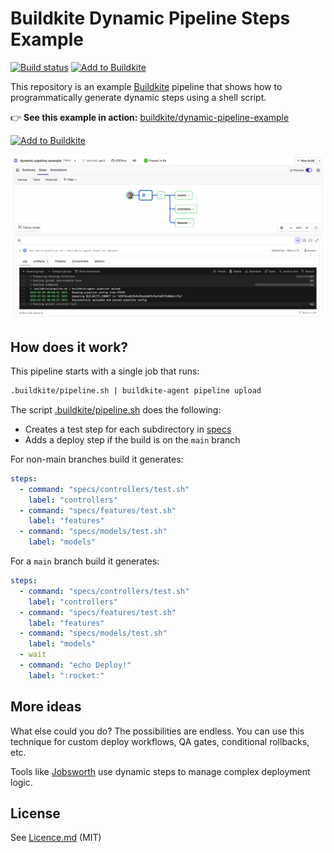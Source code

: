 # Buildkite Dynamic Pipeline Steps Example

[![Build status](https://badge.buildkite.com/c2e1cdc85d67dec83d2031e511bc208e911d178e54b59fec8b.svg)](https://buildkite.com/buildkite/dynamic-pipeline-example)
[![Add to Buildkite](https://img.shields.io/badge/Add%20to%20Buildkite-14CC80)](https://buildkite.com/new)

This repository is an example [Buildkite](https://buildkite.com/) pipeline that shows how to programmatically generate dynamic steps using a shell script.

👉 **See this example in action:** [buildkite/dynamic-pipeline-example](https://buildkite.com/buildkite/dynamic-pipeline-example/builds/latest?branch=main)

[![Add to Buildkite](https://buildkite.com/button.svg)](https://buildkite.com/new)

<a href="https://buildkite.com/buildkite/dynamic-pipeline-example/builds/latest?branch=main">
  <img src=".buildkite/screenshot.png" alt="Screenshot of Buildkite dynamic pipeline example" />
</a>

<!-- docs:start -->

## How does it work?

This pipeline starts with a single job that runs:
```bash
.buildkite/pipeline.sh | buildkite-agent pipeline upload
```

The script [.buildkite/pipeline.sh](.buildkite/pipeline.sh) does the following:
* Creates a test step for each subdirectory in [specs](specs/)
* Adds a deploy step if the build is on the `main` branch


For non-main branches build it generates:

```yml
steps:
  - command: "specs/controllers/test.sh"
    label: "controllers"
  - command: "specs/features/test.sh"
    label: "features"
  - command: "specs/models/test.sh"
    label: "models"
```

For a `main` branch build it generates:

```yml
steps:
  - command: "specs/controllers/test.sh"
    label: "controllers"
  - command: "specs/features/test.sh"
    label: "features"
  - command: "specs/models/test.sh"
    label: "models"
  - wait
  - command: "echo Deploy!"
    label: ":rocket:"
```


## More ideas

What else could you do? The possibilities are endless. You can use this technique for custom deploy workflows, QA gates, conditional rollbacks, etc.

Tools like [Jobsworth](https://github.com/saymedia/jobsworth) use dynamic steps to manage complex deployment logic.

<!-- docs:end -->

## License

See [Licence.md](Licence.md) (MIT)
